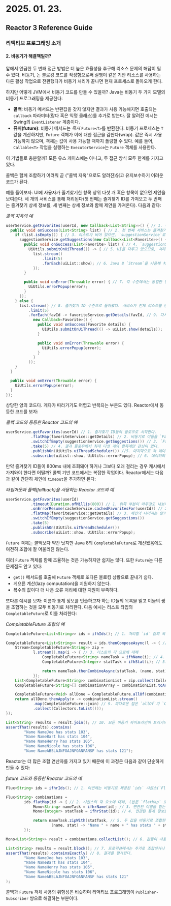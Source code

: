 # 2025. 01. 23.

## Reactor 3 Reference Guide

### 리액티브 프로그래밍 소개

#### 2. 비동기가 해결책일까?

앞에서 언급한 두 번째 접근 방법은 더 높은 효율성을 추구해 리소스 문제의 해답이 될 수 있다. 비동기, 논 블로킹 코드를 작성함으로써 실행이 같은 기반 리소스를 사용하는 다른 활성 작업으로 전환했다가 비동기 처리가 끝나면 현재 프로세스로 돌아오게 한다.

하지만 어떻게 JVM에서 비동기 코드를 만들 수 있을까? Java는 비동기 두 가지 모델의 비동기 프로그래밍을 제공한다:

* **콜백**: 비동기 메서드는 반환값을 갖지 않지만 결과가 사용 가능해지면 호출되는 `callback` 파라미터(람다 혹은 익명 클래스)를 추가로 받는다. 잘 알려진 예시는 Swing의 `EventListener` 계층이다.
* **퓨처(future)**: 비동기 메서드는 *즉시* `Future<T>`를 반환한다. 비동기 프로세스는 `T` 값을 계산하지만, `Future` 객체가 이에 대한 접근을 감싼다(wrap). 값은 즉시 사용 가능하지 않으며, 객체는 값이 사용 가능할 때까지 폴링할 수 있다. 예를 들어, `Callable<T>` 작업을 실행하는 `ExecutorService`는 `Future` 객체를 사용한다.

이 기법들로 충분할까? 모든 유스 케이스에는 아니고, 두 접근 방식 모두 한계를 가지고 있다.

콜백은 함께 조합하기 어려워 곧 ("콜백 지옥"으로도 알려진)읽고 유지보수하기 어려운 코드가 된다.

예를 들어보자: UI에 사용자가 즐겨찾기한 항목 상위 다섯 개 혹은 항목이 없으면 제안을 보여준다. 세 개의 서비스를 통해 처리된다(첫 번째는 즐겨찾기 ID를 가져오고 두 번째는 즐겨찾기 상세 정보를, 세 번째는 상세 정보와 함께 제안을 가져온다). 다음과 같다:

*콜백 지옥의 예*

```java
userService.getFavorites(userId, new Callback<List<String>>() { // 1. 우리에겐 콜백 기반 서비스들이 있다: `Callback` 인터페이스는 비동기 처리가 성공하면 호출되는 메서드와 오류가 발생하면 호출되는 메서드를 갖는다. 
  public void onSuccess(List<String> list) { // 2. 첫 번째 서비스는 즐겨찾기 ID들과 함께 자신의 콜백을 호출한다.
    if (list.isEmpty()) { // 3. 리스트가 비어 있으면, `suggestionService`로 가야 한다.
      suggestionService.getSuggestions(new Callback<List<Favorite>>() {
        public void onSuccess(List<Favorite> list) { // 4. `suggestionService`는 두 번째 콜백에 `List<Favorite>`을 준다.
          UiUtils.submitOnUiThread(() -> { // 5. UI를 다루고 있으므로, 처리 코드가 UI 스레드에서 실행돼야 한다.
            list.stream()
                .limit(5)
                .forEach(uiList::show); // 6. Java 8 `Stream`을 사용해 처리된 제안의 수를 다섯 개로 제한하고 이를 UI 리스트로 보여준다.
            });
        }

        public void onError(Throwable error) { // 7. 각 수준에서는 동일한 방법으로 팝업을 띄우워 오류를 처리한다.
          UiUtils.errorPopup(error);
        }
      });
    } else {
      list.stream() // 8. 즐겨찾기 ID 수준으로 돌아왔다. 서비스가 전체 리스트를 반환했다면 `favoriteService`로 돌아가 `Favorite` 상세 객체를 얻어와야 한다. 다섯 개만 필요하므로 ID 리스트를 스트림으로 다섯 개로 제한한다.
          .limit(5)
          .forEach(favId -> favoriteService.getDetails(favId, // 9. 다시 한 번 콜백이다. 이번에는 완전한 `Favorite` 객체를 얻어 UI 스레드의 UI로 푸시한다.
            new Callback<Favorite>() {
              public void onSuccess(Favorite details) {
                UiUtils.submitOnUiThread(() -> uiList.show(details));
              }

              public void onError(Throwable error) {
                UiUtils.errorPopup(error);
              }
            }
          ));
    }
  }

  public void onError(Throwable error) {
    UiUtils.errorPopup(error);
  }
});
```

상당한 양의 코드다. 게다가 따라가기도 어렵고 반복되는 부분도 있다. Reactor에서 동등한 코드를 보자:

*콜백 코드와 동등한 Reactor 코드의 예*

```java
userService.getFavorites(userId) // 1. 즐겨찾기 ID들의 플로우로 시작한다.
           .flatMap(favoriteService::getDetails) // 2. 비동기로 이들을 `Favorite` 상세 객체로 변환한다(`flatMap`). `Favorite`의 플로우을 갖는다.
           .switchIfEmpty(suggestionService.getSuggestions()) // 3. `Favorite` 플로우가 비어 있으면 `suggestionService`로 전환한다.
           .take(5) // 4. 결과 플로우에서 최대 다섯 개의 항목에만 관심이 있다.
           .publishOn(UiUtils.uiThreadScheduler()) //5. 마지막으로 각 데이터를 UI에서 처리한다.
           .subscribe(uiList::show, UiUtils::errorPopup); // 6. 데이터의 최종 형태로 무엇을 할지(UI 리스트에 노출)와 오류가 발생했을 때 어떡할지(팝업 노출)를 기술함으로써 플로우를 트리거한다.
```

만약 즐겨찾기 ID들이 800ms 내에 조회돼야 하거나 그보다 오래 걸리는 경우 캐시에서 가져와야 한다면 어떨까? 콜백 기반 코드에서는 복잡한 작업이다. Reactor에서는 다음과 같이 간단히 체인에 `timeout`을 추가하면 된다:

*타임아웃과 폴백(fallback)을 사용하는 Reactor 코드의 예*

```java
userService.getFavorites(userId)
           .timeout(Duration.ofMillis(800)) // 1. 위쪽 부분이 아무것도 내보내지(emit) 않거나 800ms보다 오래 걸리면 오류를 전파한다.
           .onErrorResume(cacheService.cachedFavoritesFor(userId)) // 2. 오류가 발생하면 `cacheService`로 폴백(fallback)한다.
           .flatMap(favoriteService::getDetails) // 3. 체인의 나머지는 앞의 예시와 비슷하다.
           .switchIfEmpty(suggestionService.getSuggestions())
           .take(5)
           .publishOn(UiUtils.uiThreadScheduler())
           .subscribe(uiList::show, UiUtils::errorPopup);
```

`Future` 객체는 콜백보다 약간 낫지만 Java 8의 `CompletableFuture`로 개선됐음에도 여전히 조합에 잘 어울리진 않는다. 

여러 `Future` 객체를 함께 조율하는 것은 가능하지만 쉽지는 않다. 또한 `Future`는 다른 문제점도 안고 있다:

* `get()` 메서드를 호출해 `Future` 객체로 또다른 블로킹 상황으로 끝내기 쉽다.
* 게으른 계산(lazy computation)을 지원하지 않는다.
* 복수의 값이다 더 나은 오류 처리에 대한 지원이 부족하다.

또다른 예시를 보자: 이름과 통계 정보를 인출하고자 하는 ID들의 목록을 얻고 이들의 쌍을 조합하는 것을 모두 비동기로 처리한다. 다음 예시는 리스트 타입의 `CompletableFuture`로 이를 처리한다:

*CompletableFuture 조합의 예*

```java
CompletableFuture<List<String>> ids = ifhIds(); // 1. 처리할 `id` 값의 목록을 주는 future로 시작한다.

CompletableFuture<List<String>> result = ids.thenComposeAsync(l -> { // 2. 리스트를 얻고 나면 더 깊은 비동기 처리를 시작한다.
	Stream<CompletableFuture<String>> zip =
			l.stream().map(i -> { // 3. 리스트의 각 요로에 대해
				CompletableFuture<String> nameTask = ifhName(i); // 4. 연관된 이름을 비동기로 얻는다.
				CompletableFuture<Integer> statTask = ifhStat(i); // 5. 연관된 통계 정보를 비동기로 얻는다.

				return nameTask.thenCombineAsync(statTask, (name, stat) -> "Name " + name + " has stats " + stat); // 6. 두 결과를 조합한다.
			});
	List<CompletableFuture<String>> combinationList = zip.collect(Collectors.toList()); // 7. 이제 모든 조합 작업의 리스트를 갖는다. 이 작업들을 실행하기 위해 리스트를 배열로 변환한다.
	CompletableFuture<String>[] combinationArray = combinationList.toArray(new CompletableFuture[combinationList.size()]);

	CompletableFuture<Void> allDone = CompletableFuture.allOf(combinationArray); // 8. 배열을 모든 작업이 완료되면 완료되는 `Future`를 출력하는 `CompletableFuture.allOf`로 전달한다.
	return allDone.thenApply(v -> combinationList.stream()
			.map(CompletableFuture::join) // 9. 까다로운 점은 `allOf`가 `CompletableFuture<Void>`를 반환하기 때문에 future 리스트를 다시 순회해 `join()`을 사용해 결과를 수집해야 한다는 점이다(`allOf`는 future들이 모두 끝남을 보장하므로 여기서는 블록하지 않는다).
			.collect(Collectors.toList()));
});

List<String> results = result.join(); // 10. 모든 비동기 파이프라인이 트리거되면 처리된 결과를 기다리고 평가할 수 있는 결과 목록을 반환한다.
assertThat(results).contains(
		"Name NameJoe has stats 103",
		"Name NameBart has stats 104",
		"Name NameHenry has stats 105",
		"Name NameNicole has stats 106",
		"Name NameABSLAJNFOAJNFOANFANSF has stats 121");
```

Reactor는 더 많은 조합 연산자를 가지고 있기 때문에 이 과정은 다음과 같이 단순하게 만들 수 있다:

*future 코드와 동등한 Reactor 코드의 예*

```java
Flux<String> ids = ifhrIds(); // 1. 이번에는 비동기로 제공된 `ids` 시퀀스(`Flux<String>`)로 시작한다.

Flux<String> combinations =
		ids.flatMap(id -> { // 2. 시퀀스의 각 요소에 대해, (본문 `flatMap` 호출인 함수 내에서)두 번씩 비동기로 처리한다.
			Mono<String> nameTask = ifhrName(id); // 3. 연관된 이름을 얻는다.
			Mono<Integer> statTask = ifhrStat(id); // 4. 연관된 통계 정보를 얻는다.

			return nameTask.zipWith(statTask, // 5. 두 값을 비동기로 조합한다.
					(name, stat) -> "Name " + name + " has stats " + stat);
		});

Mono<List<String>> result = combinations.collectList(); // 6. 값들이 사용 가능해지는대로 `List`로 집계한다.

List<String> results = result.block(); // 7. 프로덕션에서는 추가로 조합하거나 이를 구독해 비동기로 `Flux`를 사용할 것이다. 아마 대부분은 테스트이므로 블로킹해 처리가 끝나기를 기다리는 대신 `result` ``Mono`를 반환하고 집계된 값 리스트를 바로 반환할 것이다.
assertThat(results).containsExactly( // 8. 결과를 평가한다.
		"Name NameJoe has stats 103",
		"Name NameBart has stats 104",
		"Name NameHenry has stats 105",
		"Name NameNicole has stats 106",
		"Name NameABSLAJNFOAJNFOANFANSF has stats 121"
);
```

콜백과 `Future` 객체 사용의 위험성은 비슷하며 리액티브 프로그래밍이 `Publisher-Subscriber` 쌍으로 해결하는 부분이다.

